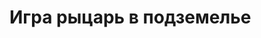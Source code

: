 # Игра рыцарь в подземелье

[]('https://github.com/FalaleevDanila/The-knight-in-the-dungeon/blob/master/rpg.png')
